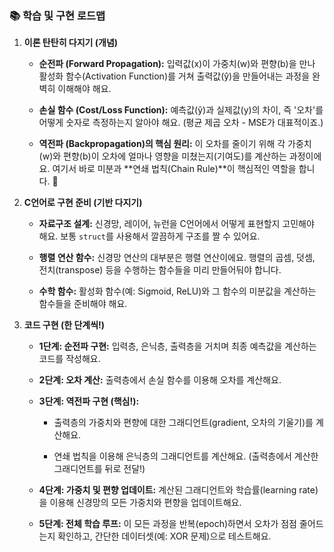 
### 📚 학습 및 구현 로드맵

1. **이론 탄탄히 다지기 (개념)**
    
    - **순전파 (Forward Propagation):** 입력값(x)이 가중치(w)와 편향(b)을 만나 활성화 함수(Activation Function)를 거쳐 출력값(ŷ)을 만들어내는 과정을 완벽히 이해해야 해요.
        
    - **손실 함수 (Cost/Loss Function):** 예측값(ŷ)과 실제값(y)의 차이, 즉 '오차'를 어떻게 숫자로 측정하는지 알아야 해요. (평균 제곱 오차 - MSE가 대표적이죠.)
        
    - **역전파 (Backpropagation)의 핵심 원리:** 이 오차를 줄이기 위해 각 가중치(w)와 편향(b)이 오차에 얼마나 영향을 미쳤는지(기여도)를 계산하는 과정이에요. 여기서 바로 미분과 **연쇄 법칙(Chain Rule)**이 핵심적인 역할을 합니다. 🧠
        
2. **C언어로 구현 준비 (기반 다지기)**
    
    - **자료구조 설계:** 신경망, 레이어, 뉴런을 C언어에서 어떻게 표현할지 고민해야 해요. 보통 `struct`를 사용해서 깔끔하게 구조를 짤 수 있어요.
        
    - **행렬 연산 함수:** 신경망 연산의 대부분은 행렬 연산이에요. 행렬의 곱셈, 덧셈, 전치(transpose) 등을 수행하는 함수들을 미리 만들어둬야 합니다.
        
    - **수학 함수:** 활성화 함수(예: Sigmoid, ReLU)와 그 함수의 미분값을 계산하는 함수들을 준비해야 해요.
        
3. **코드 구현 (한 단계씩!)**
    
    - **1단계: 순전파 구현:** 입력층, 은닉층, 출력층을 거치며 최종 예측값을 계산하는 코드를 작성해요.
        
    - **2단계: 오차 계산:** 출력층에서 손실 함수를 이용해 오차를 계산해요.
        
    - **3단계: 역전파 구현 (핵심!):**
        
        - 출력층의 가중치와 편향에 대한 그래디언트(gradient, 오차의 기울기)를 계산해요.
            
        - 연쇄 법칙을 이용해 은닉층의 그래디언트를 계산해요. (출력층에서 계산한 그래디언트를 뒤로 전달!)
            
    - **4단계: 가중치 및 편향 업데이트:** 계산된 그래디언트와 학습률(learning rate)을 이용해 신경망의 모든 가중치와 편향을 업데이트해요.
        
    - **5단계: 전체 학습 루프:** 이 모든 과정을 반복(epoch)하면서 오차가 점점 줄어드는지 확인하고, 간단한 데이터셋(예: XOR 문제)으로 테스트해요.
        
